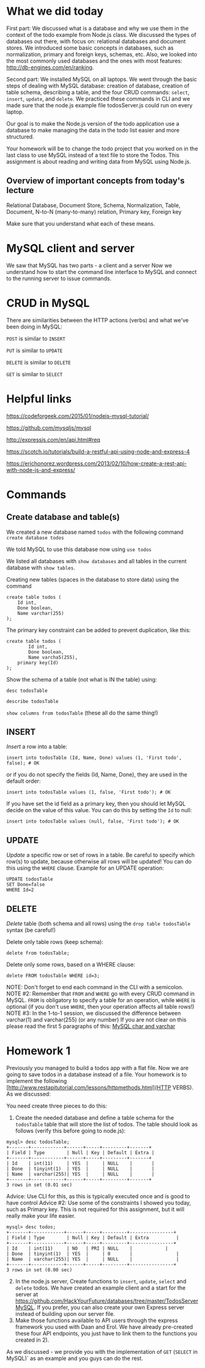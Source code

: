 # What we did today 

First part: We discussed what is a database and why we use them in the context of the todo example from Node.js class. We discussed the types of databases out there, with focus on: relational databases and document stores. We introduced some basic concepts in databases, such as normalization, primary and foreign keys, schemas, etc. Also, we looked into the most commonly used databases and the ones with most features: http://db-engines.com/en/ranking.

Second part: We installed MySQL on all laptops. We went through the basic steps of dealing with MySQL database: creation of database, creation of table schema, describing a table, and the four CRUD commands: `select`, `insert`, `update`, and `delete`. We practiced these commands in CLI and we made sure that the node.js example file todosServer.js could run on every laptop.

Our goal is to make the Node.js version of the todo application use a database to make managing the data 
in the todo list easier and more structured. 

Your homework will be to change the todo project that you worked on in the last class to use MySQL instead of a text file to store the Todos.
This assignment is about reading and writing data from MySQL using Node.js.

## Overview of important concepts from today's lecture
Relational Database, Document Store, Schema, Normalization, Table, Document, N-to-N (many-to-many) relation, Primary key, Foreign key

Make sure that you understand what each of these means.

# MySQL client and server 
We saw that MySQL has two parts - a client and a server 
Now we understand how to start the command line interface to MySQL and connect to the running server to issue commands.

# CRUD in MySQL

There are similarities between the HTTP actions (verbs) and what we've been doing in MySQL:

`POST` is similar to `INSERT`

`PUT` is similar to `UPDATE`

`DELETE` is similar to `DELETE`

`GET` is similar to `SELECT`

# Helpful links 

https://codeforgeek.com/2015/01/nodejs-mysql-tutorial/

https://github.com/mysqljs/mysql

http://expressjs.com/en/api.html#req

https://scotch.io/tutorials/build-a-restful-api-using-node-and-express-4

https://erichonorez.wordpress.com/2013/02/10/how-create-a-rest-api-with-node-js-and-express/

# Commands

## Create database and table(s)

We created a new database named `todos` with the following command
`create database todos`

We told MySQL to use this database now using
`use todos`

We listed all databases with `show databases` and all tables in the current database with `show tables`.

Creating new tables (spaces in the database to store data) using the command
```
create table todos (
	Id int, 
	Done boolean, 
	Name varchar(255)
);
```

The primary key constraint can be added to prevent duplication, like this:
```
create table todos (
        Id int,
        Done boolean,
        Name varcha5(255),
	primary key(Id)
);
```
Show the schema of a table (not what is IN the table) using:

`desc todosTable`

`describe todosTable`

`show columns from todosTable`
(these all do the same thing!)

## INSERT

*Insert* a row into a table:
```
insert into todosTable (Id, Name, Done) values (1, 'First todo', false); # OK
```

or if you do not specify the fields (Id, Name, Done), they are used in the default order:

```
insert into todosTable values (1, false, 'First todo'); # OK
```

If you have set the id field as a primary key, then you should let MySQL decide on the value of this value. You can do this by setting the `Id` to null:
```
insert into todosTable values (null, false, 'First todo'); # OK
```

## UPDATE

*Update* a specific row or set of rows in a table. Be careful to specify which row(s) to update, because otherwise all rows will be updated! You can do this using the `WHERE` clause. Example for an UPDATE operation:

```
UPDATE todosTable
SET Done=false
WHERE Id=2
```

## DELETE

*Delete* table (both schema and all rows) using the `drop table todosTable` syntax (be careful!)

Delete only table rows (keep schema):
```
delete from todosTable;
```

Delete only some rows, based on a WHERE clause:
```
delete FROM todosTable WHERE id=3;
```

  NOTE: Don't forget to end each command in the CLI with a semicolon.
  NOTE #2: Remember that `FROM` and `WHERE` go with every CRUD command in MySQL. `FROM` is obligatory to specify a table for an operation, while `WHERE` is optional (if you don't use `WHERE`, then your operation affects all table rows!)
  NOTE #3: In the 1-to-1 session, we discussed the difference between varchar(1) and varchar(255) (or any number)
If you are not clear on this please read the first 5 paragraphs of this:
[MySQL char and varchar](http://dev.mysql.com/doc/refman/5.7/en/char.html)

# Homework 1

Previously you managed to build a todos app with a flat file. Now we are going to save todos in a database instead of a file.
Your homework is to implement the following [http://www.restapitutorial.com/lessons/httpmethods.html](HTTP VERBS). As we discussed:

You need create three pieces to do this:
1) Create the needed database and define a table schema for the `todosTable` table that will store the list of todos.
The table should look as follows (verify this before going to node.js):
```
mysql> desc todosTable;
+-------+------------+------+-----+---------+-------+
| Field | Type        | Null | Key | Default | Extra |
+-------+------------+------+-----+---------+-------+
| Id    | int(11)     | YES  |     | NULL    |       |
| Done  | tinyint(1)  | YES  |     | NULL    |       |
| Name  | varchar(255)| YES  |     | NULL    |       |
+-------+------------+------+-----+---------+-------+
3 rows in set (0.01 sec)
```

Advice: Use CLI for this, as this is typically executed once and is good to have control
Advice #2: Use some of the constraints I showed you today, such as Primary key. This is not required for this assignment, but it will really make your life easier.

```
mysql> desc todos;
+-------+------------+------+-----+---------+----------------+
| Field | Type        | Null | Key | Default | Extra          |
+-------+------------+------+-----+---------+----------------+
| Id    | int(11)     | NO   | PRI | NULL    | 	 	      |
| Done  | tinyint(1)  | YES  |     | 0       |                |
| Name  | varchar(255)| YES  |     | NULL    |                |
+-------+------------+------+-----+---------+----------------+
3 rows in set (0.00 sec)
```

2) In the node.js server, Create functions to `insert`, `update`, `select` and `delete` todos. We have created an example client and a start for the server at https://github.com/HackYourFuture/databases/tree/master/TodosServerMySQL. If you prefer, you can also create your own Express server instead of building upon our server file.
3) Make those functions available to API users through the express framework you used with Daan and Erol. We have already pre-created these four API endpoints, you just have to link them to the functions you created in 2).

As we discussed - we provide you with the implementation of `GET` (`SELECT` in MySQL)` as an example and you guys can do the rest.
